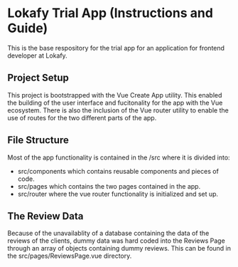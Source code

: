 # Lokafy Trial App (Instructions and Guide)
This is the base respository for the trial app for an application for frontend developer at Lokafy.


## Project Setup
This project is bootstrapped with the Vue Create App utility. This enabled the building of the user interface and fucitonality for the app with the Vue ecosystem. There is also the inclusion of the Vue router utility to enable the use of routes for the two different parts of the app.


## File Structure
Most of the app functionality is contained in the /src where it is divided into:
- src/components which contains reusable components and pieces of code.
- src/pages which contains the two pages contained in the app.
- src/router where the vue router functionality is initialized and set up.


## The Review Data
Because of the unavailablity of a database containing the data of the reviews of the clients, dummy data was hard coded into the Reviews Page through an array of objects containing dummy reviews. This can be found in the src/pages/ReviewsPage.vue directory.

